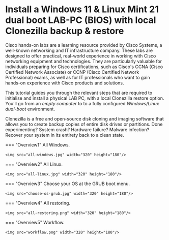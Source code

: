 # Install a Windows 11 & Linux Mint 21 dual boot LAB-PC (BIOS) with local Clonezilla backup & restore
Cisco hands-on labs are a learning resource provided by Cisco Systems, a well-known networking and IT infrastructure company. These labs are designed to offer practical, real-world experience in working with Cisco networking equipment and technologies. They are particularly valuable for individuals preparing for Cisco certifications, such as Cisco's CCNA (Cisco Certified Network Associate) or CCNP (Cisco Certified Network Professional) exams, as well as for IT professionals who want to gain hands-on experience with Cisco products and solutions.

This tutorial guides you through the relevant steps that are required to initialise and install a physical LAB PC, with a local Clonezilla restore option.
You’ll go from an *empty computer* to to a fully configured *Windows/Linux dual-boot* environment.

Clonezilla is a free and open-source disk cloning and imaging software that allows you to create backup copies of entire disk drives or partitions. Done experimenting? System crash? Hardware failure? Malware infection? Recover your system in its entirety back to a clean state.


=== "Overview1"
    All Windows.

    <img src="all-windows.jpg" width="320" height="180"/>

=== "Overview2"
    All Linux.

    <img src="all-linux.jpg" width="320" height="180"/>

=== "Overview3"
    Choose your OS at the GRUB boot menu.

    <img src="choose-os-grub.jpg" width="320" height="180"/>

=== "Overview4"
    All restoring.

    <img src="all-restoring.png" width="320" height="180"/>

=== "Overview5"
    Workflow.

    <img src="workflow.png" width="320" height="180"/>

<!--- start comment
# Install a Windows 11 & Linux Mint 21 dual boot LAB PC with local clonezilla restore option (BIOS).

## About this tutorial
Let’s learn by example. This tutorial guides you through the relevant steps that are required to initialise and install a physical LAB PC, with a local Clonezilla restore option.
You’ll go from an *empty computer* to to a fully configured *Windows/Linux dual-boot* environment. A hands-on introduction to...

- preparing installation media
- configuring the BIOS/UEFI
- installing & configuring Windows 11
- installing & configuring Linux Mint 21
- configuring a local backup/restore option using Clonezilla

Make sure to also check out the [How-to guides](../../howtos/index.md) for instructions on how to achieve specific goals, as well as the [References](../../references/index.md) and [Explanations](../../explanations/index.md) sections for other helpful information.
-->